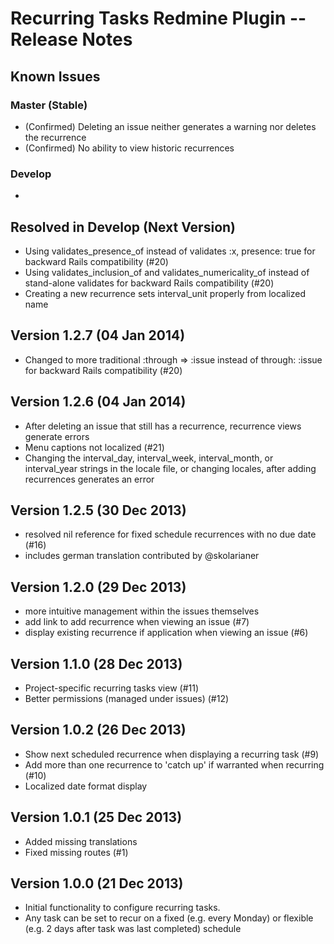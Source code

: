 # Recurring Tasks Redmine Plugin -- Release Notes

## Known Issues

### Master (Stable)

* (Confirmed) Deleting an issue neither generates a warning nor deletes the recurrence
* (Confirmed) No ability to view historic recurrences

### Develop

* 

## Resolved in Develop (Next Version)

* Using validates_presence_of instead of validates :x, presence: true for backward Rails compatibility (#20)
* Using validates_inclusion_of and validates_numericality_of instead of stand-alone validates for backward Rails compatibility (#20)
* Creating a new recurrence sets interval_unit properly from localized name

## Version 1.2.7 (04 Jan 2014)

* Changed to more traditional :through => :issue instead of through: :issue for backward Rails compatibility (#20)

## Version 1.2.6 (04 Jan 2014)

* After deleting an issue that still has a recurrence, recurrence views generate errors
* Menu captions not localized (#21)
* Changing the interval_day, interval_week, interval_month, or interval_year strings in the locale file, or changing locales, after adding recurrences generates an error

## Version 1.2.5 (30 Dec 2013)

* resolved nil reference for fixed schedule recurrences with no due date (#16)
* includes german translation contributed by @skolarianer

## Version 1.2.0 (29 Dec 2013)

* more intuitive management within the issues themselves
* add link to add recurrence when viewing an issue (#7)
* display existing recurrence if application when viewing an issue (#6)

## Version 1.1.0 (28 Dec 2013)

* Project-specific recurring tasks view (#11)
* Better permissions (managed under issues) (#12)

## Version 1.0.2 (26 Dec 2013)

* Show next scheduled recurrence when displaying a recurring task (#9)
* Add more than one recurrence to 'catch up' if warranted when recurring (#10)
* Localized date format display

## Version 1.0.1 (25 Dec 2013)

* Added missing translations
* Fixed missing routes (#1)

## Version 1.0.0 (21 Dec 2013)

* Initial functionality to configure recurring tasks. 
* Any task can be set to recur on a fixed (e.g. every Monday) 
  or flexible (e.g. 2 days after task was last completed) schedule